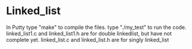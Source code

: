 # Linked_list
In Putty type "make" to compile the files.
type "./my_test" to run the code.
linked_list1.c and linked_list1.h are for double linkedlist, but have not complete yet.
linked_list.c and linked_list.h are for singly linked_list
